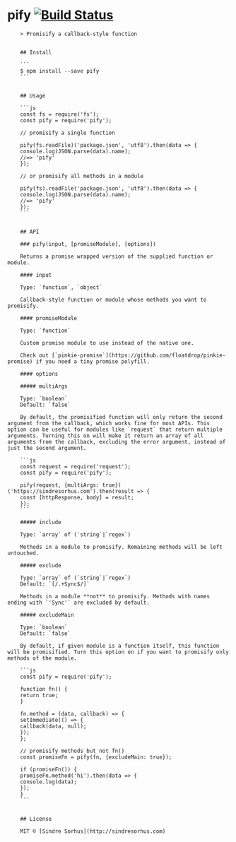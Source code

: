 # pify [![Build Status](https://travis-ci.org/sindresorhus/pify.svg?branch=master)](https://travis-ci.org/sindresorhus/pify)

        > Promisify a callback-style function


        ## Install

        ```
        $ npm install --save pify
        ```


        ## Usage

        ```js
        const fs = require('fs');
        const pify = require('pify');

        // promisify a single function

        pify(fs.readFile)('package.json', 'utf8').then(data => {
        console.log(JSON.parse(data).name);
        //=> 'pify'
        });

        // or promisify all methods in a module

        pify(fs).readFile('package.json', 'utf8').then(data => {
        console.log(JSON.parse(data).name);
        //=> 'pify'
        });
        ```


        ## API

        ### pify(input, [promiseModule], [options])

        Returns a promise wrapped version of the supplied function or module.

        #### input

        Type: `function`, `object`

        Callback-style function or module whose methods you want to promisify.

        #### promiseModule

        Type: `function`

        Custom promise module to use instead of the native one.

        Check out [`pinkie-promise`](https://github.com/floatdrop/pinkie-promise) if you need a tiny promise polyfill.

        #### options

        ##### multiArgs

        Type: `boolean`
        Default: `false`

        By default, the promisified function will only return the second argument from the callback, which works fine for most APIs. This option can be useful for modules like `request` that return multiple arguments. Turning this on will make it return an array of all arguments from the callback, excluding the error argument, instead of just the second argument.

        ```js
        const request = require('request');
        const pify = require('pify');

        pify(request, {multiArgs: true})('https://sindresorhus.com').then(result => {
        const [httpResponse, body] = result;
        });
        ```

        ##### include

        Type: `array` of (`string`|`regex`)

        Methods in a module to promisify. Remaining methods will be left untouched.

        ##### exclude

        Type: `array` of (`string`|`regex`)
        Default: `[/.+Sync$/]`

        Methods in a module **not** to promisify. Methods with names ending with `'Sync'` are excluded by default.

        ##### excludeMain

        Type: `boolean`
        Default: `false`

        By default, if given module is a function itself, this function will be promisified. Turn this option on if you want to promisify only methods of the module.

        ```js
        const pify = require('pify');

        function fn() {
        return true;
        }

        fn.method = (data, callback) => {
        setImmediate(() => {
        callback(data, null);
        });
        };

        // promisify methods but not fn()
        const promiseFn = pify(fn, {excludeMain: true});

        if (promiseFn()) {
        promiseFn.method('hi').then(data => {
        console.log(data);
        });
        }
        ```


        ## License

        MIT © [Sindre Sorhus](http://sindresorhus.com)

